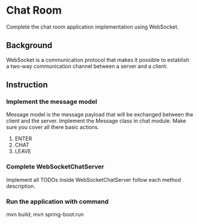 # Chat Room

Complete the chat room application implementation using WebSocket.

## Background

WebSocket is a communication protocol that makes it possible to establish a two-way communication channel between a
server and a client.

## Instruction

### Implement the message model

Message model is the message payload that will be exchanged between the client and the server. Implement the Message
class in chat module. Make sure you cover all there basic actions.
1. ENTER
2. CHAT
3. LEAVE

### Complete WebSocketChatServer

Implement all TODOs inside WebSocketChatServer follow each method description.

### Run the application with command

mvn build; mvn spring-boot:run

